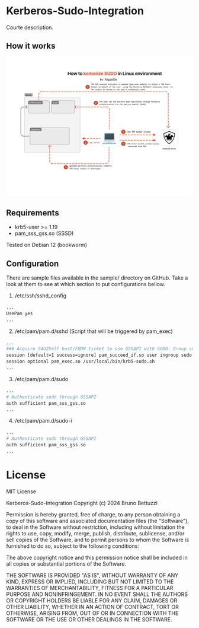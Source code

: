 # Kerberos-Sudo-Integration

Courte description.

## How it works

![Screen](/screenshots/Kerberos-sudo.jpg)

## Requirements
- krb5-user >= 1.19
- pam_sss_gss.so (SSSD)

Tested on Debian 12 (bookworm)

## Configuration

There are sample files available in the sample/ directory on GitHub.
Take a look at them to see at which section to put configurations bellow.

1. /etc/ssh/sshd_config

```sh
...
UsePam yes
...
```

2. /etc/pam/pam.d/sshd (Script that will be triggered by pam_exec)

```sh
...
### Acquire S4U2Self host/FQDN ticket to use GSSAPI with SUDO. Group sudo mandatory.
session [default=1 success=ignore] pam_succeed_if.so user ingroup sudo
session optional pam_exec.so /usr/local/bin/krb5-sudo.sh
...
```

3. /etc/pam/pam.d/sudo
```sh
...
# Authenticate sudo through GSSAPI
auth sufficient pam_sss_gss.so
...
```

4. /etc/pam/pam.d/sudo-i
```sh
...
# Authenticate sudo through GSSAPI
auth sufficient pam_sss_gss.so
...
```

# License
MIT License

Kerberos-Sudo-Integration
Copyright (c) 2024 Bruno Bettuzzi

Permission is hereby granted, free of charge, to any person obtaining a copy
of this software and associated documentation files (the "Software"), to deal
in the Software without restriction, including without limitation the rights
to use, copy, modify, merge, publish, distribute, sublicense, and/or sell
copies of the Software, and to permit persons to whom the Software is
furnished to do so, subject to the following conditions:

The above copyright notice and this permission notice shall be included in all
copies or substantial portions of the Software.

THE SOFTWARE IS PROVIDED "AS IS", WITHOUT WARRANTY OF ANY KIND, EXPRESS OR
IMPLIED, INCLUDING BUT NOT LIMITED TO THE WARRANTIES OF MERCHANTABILITY,
FITNESS FOR A PARTICULAR PURPOSE AND NONINFRINGEMENT. IN NO EVENT SHALL THE
AUTHORS OR COPYRIGHT HOLDERS BE LIABLE FOR ANY CLAIM, DAMAGES OR OTHER
LIABILITY, WHETHER IN AN ACTION OF CONTRACT, TORT OR OTHERWISE, ARISING FROM,
OUT OF OR IN CONNECTION WITH THE SOFTWARE OR THE USE OR OTHER DEALINGS IN THE
SOFTWARE.





